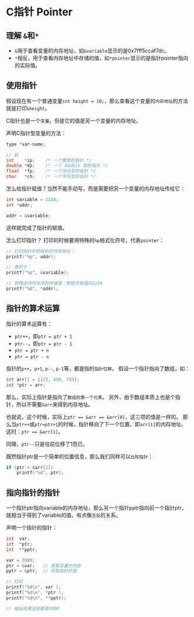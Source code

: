 # C指针 Pointer

## 理解 `&`和`*`

- `&`用于查看变量的内存地址，如`&variable`显示的是0x7fff5ccaf7dc。
- `*`相反，用于查看内存地址中存储的值，如`*pointer`显示的是指针pointer指向的实际值。

## 使用指针

假设现在有一个普通变量`int height = 10;`，那么查看这个变量的`内存地址`的方法就是打印`&height`。

C指针也是一个`变量`，但是它的值是另一个变量的内存地址。

声明C指针型变量的方法：
```c
type *var-name;

// 如
int    *ip;    /* 一个整型的指针 */
double *dp;    /* 一个 double 型的指针 */
float  *fp;    /* 一个浮点型的指针 */
char   *ch;    /* 一个字符型的指针 */
```

怎么给指针赋值？当然不能手动写，而是需要把另一个变量的内存地址传给它：
```c
int variable = 1234;
int *addr;

addr = &variable;
```
这样就完成了指针的赋值。

怎么打印指针？
打印的时候要用特殊的`%p`格式化符号，代表`pointer`：
```c
// 打印指针中的指向的内存地址：
printf("%p", addr);

// 等同于：
printf("%p", &variable);

// 获得这块内存中的存储值：即刚才赋值的1234
printf("%d", *addr);
```

## 指针的算术运算

指针的算术运算有：
- `ptr++`，即`ptr = ptr + 1`
- `ptr--`，即`ptr = ptr - 1`
- `ptr = ptr + n`
- `ptr = ptr - n`

指针的`p++`，`p+1`, `p--`, `p-1`等，都是指的`指针位移`。
假设一个指针指向了数组，如：
```c
int arr[] = {123, 456, 789};
int *ptr = arr;
```
那么，实际上指针是指向了`数组的第一个元素`。
另外，由于数组本质上也是个指针，所以不需要`&arr`来得到内存地址。

也就说，这个时候，实际上`ptr == &arr == &arr[0]`，这三项的值是一样的。
那么当`ptr++`或`ptr=ptr+1`的时候，指针移向了下一个位置，即`arr[1]`的内存地址。这时：`ptr == &arr[1]`。

同理，`ptr--`只是往前位移了1而已。

既然指针ptr是一个简单的位置信息，那么我们同样可以`比较指针`：
```c
if (ptr < &arr[2])
    printf("%d", ptr);
```


## 指向指针的指针

一个指针ptr指向variable的内存地址，那么另一个指针pptr指向前一个指针ptr，就相当于得到了variable的值。有点像`互反`的关系。

声明一个指针的指针：
```c
int  var;
int  *ptr;
int  **pptr;

var = 3000;
ptr = &var;   // 获取变量的内存
pptr = &ptr;  // 获取指针的值

// 打印
printf("%d\n", var );
printf("%d\n", *ptr );
printf("%d\n", **pptr);

// 输出结果全部都是3000
```